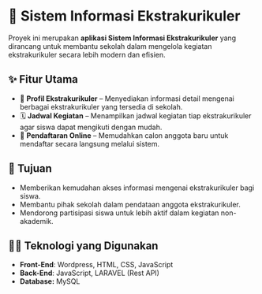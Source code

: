 # 📘 Sistem Informasi Ekstrakurikuler

Proyek ini merupakan **aplikasi Sistem Informasi Ekstrakurikuler** yang dirancang untuk membantu sekolah dalam mengelola kegiatan ekstrakurikuler secara lebih modern dan efisien.

## ✨ Fitur Utama

-   📂 **Profil Ekstrakurikuler** – Menyediakan informasi detail mengenai berbagai ekstrakurikuler yang tersedia di sekolah.
-   🗓️ **Jadwal Kegiatan** – Menampilkan jadwal kegiatan tiap ekstrakurikuler agar siswa dapat mengikuti dengan mudah.
-   📝 **Pendaftaran Online** – Memudahkan calon anggota baru untuk mendaftar secara langsung melalui sistem.

## 🎯 Tujuan

-   Memberikan kemudahan akses informasi mengenai ekstrakurikuler bagi siswa.
-   Membantu pihak sekolah dalam pendataan anggota ekstrakurikuler.
-   Mendorong partisipasi siswa untuk lebih aktif dalam kegiatan non-akademik.

## 👩‍💻 Teknologi yang Digunakan

-   **Front-End**: Wordpress, HTML, CSS, JavaScript
-   **Back-End**: JavaScript, LARAVEL (Rest API)
-   **Database:** MySQL
